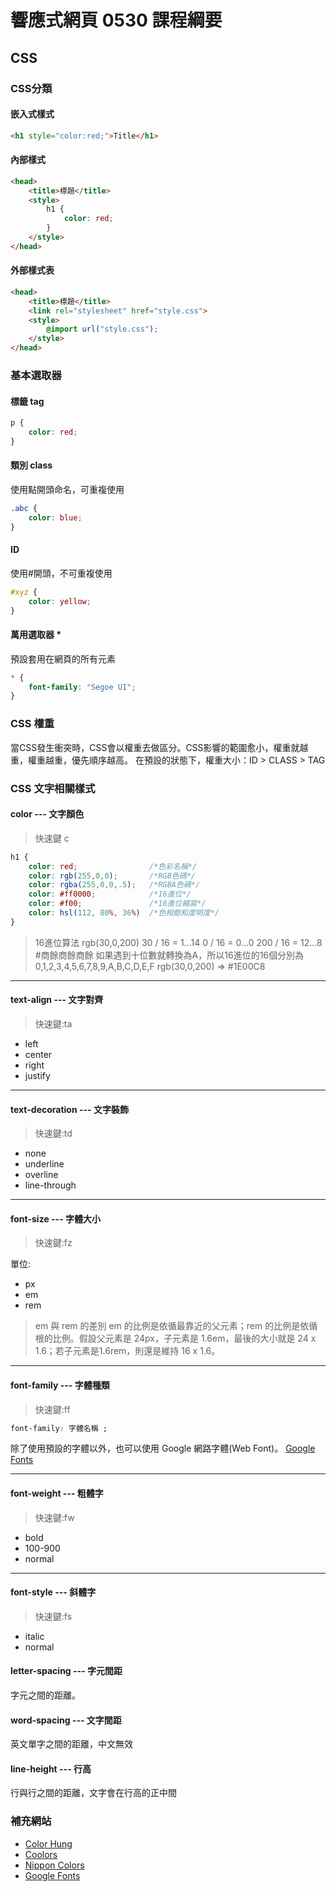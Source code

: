 # 響應式網頁 0530 課程綱要

## CSS
### CSS分類
#### 嵌入式樣式
```html
<h1 style="color:red;">Title</h1>
```
#### 內部樣式
```html
<head>
	<title>標題</title>
	<style>
		h1 {
			color: red;
		}
	</style>
</head>
```
#### 外部樣式表
```html
<head>
	<title>標題</title>
	<link rel="stylesheet" href="style.css">
	<style>
		@import url("style.css");
	</style>
</head>
```
### 基本選取器
#### 標籤 tag
```css
p {
	color: red;
}
```
#### 類別 class
使用點開頭命名，可重複使用
```css
.abc {
	color: blue;
}
```
#### ID
使用#開頭，不可重複使用
```css
#xyz {
	color: yellow;
}
```
#### 萬用選取器 * 
預設套用在網頁的所有元素
```css
* {
	font-family: "Segoe UI";
}
```
### CSS 權重
當CSS發生衝突時，CSS會以權重去做區分。CSS影響的範圍愈小，權重就越重，權重越重，優先順序越高。
在預設的狀態下，權重大小：ID > CLASS > TAG
### CSS 文字相關樣式 
#### color --- 文字顏色

>快速鍵 c

```css
h1 {
    color: red;                /*色彩名稱*/
    color: rgb(255,0,0);       /*RGB色碼*/
    color: rgba(255,0,0,.5);   /*RGBA色碼*/
    color: #ff0000;            /*16進位*/
    color: #f00;               /*16進位縮寫*/
    color: hsl(112, 80%, 36%)  /*色相飽和度明度*/
}
```
>16進位算法
rgb(30,0,200)
30 / 16 = 1...14
0 / 16 = 0...0
200 / 16 = 12...8
#商餘商餘商餘
如果遇到十位數就轉換為A，所以16進位的16個分別為
0,1,2,3,4,5,6,7,8,9,A,B,C,D,E,F
rgb(30,0,200) => #1E00C8
***
#### text-align --- 文字對齊

>快速鍵:ta

*  left
* center
* right
* justify
***
#### text-decoration --- 文字裝飾

>快速鍵:td

* none
* underline
* overline
* line-through
***
#### font-size --- 字體大小

> 快速鍵:fz
>
單位:
* px
* em
* rem

> em 與 rem 的差別
> em 的比例是依循最靠近的父元素；rem 的比例是依循根的比例。假設父元素是 24px，子元素是 1.6em，最後的大小就是 24 x 1.6；若子元素是1.6rem，則還是維持 16 x 1.6。
***
#### font-family --- 字體種類

>快速鍵:ff
> 
```css
font-family: 字體名稱 ;
```
除了使用預設的字體以外，也可以使用 Google 網路字體(Web Font)。
[Google Fonts](https://fonts.google.com/)
***
#### font-weight --- 粗體字

>快速鍵:fw
* bold
* 100-900
* normal
***
####  font-style --- 斜體字
>快速鍵:fs
* italic
* normal
#### letter-spacing --- 字元間距
字元之間的距離。
#### word-spacing --- 文字間距
英文單字之間的距離，中文無效
#### line-height --- 行高
行與行之間的距離，文字會在行高的正中間
### 補充網站
* [Color Hung](https://colorhunt.co/)
* [Coolors](https://coolors.co/)
* [Nippon Colors](https://nipponcolors.com/)
* [Google Fonts](https://fonts.google.com/)
